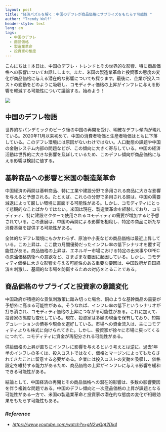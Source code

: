 ```yaml
---
layout: post
title: "経済パズルを解く：中国のデフレが商品価格にサプライズをもたらす可能性 "
author: "Trendy Wolf"
header-style: text
lang: en
tags:
  - 中国のデフレ
  - 商品価格
  - 製造業革命
  - 投資家の態度
---
```


こんにちは！本日は、中国のデフレ・トレンドとその世界的な影響、特に商品価格への影響についてお話しします。また、米国の製造業革命と投資家の態度の変化が商品価格に与える潜在的な影響についても探ります。最後に、企業が投入コストの変動をどのように吸収し、コモディティ価格の上昇がインフレに与える影響を軽減する可能性について議論する。始めよう！

<img
    src="https://i.ytimg.com/vi/gN2wQqt2Dk4/hqdefault.jpg"
/>






## 中国のデフレ物語

世界的なパンデミックのピーク後の中国の再開を受け、明確なデフレ傾向が現れている。2020年11月以来初めて、中国の消費者物価と生産者物価はともに下落している。このデフレ環境には原因がないわけではない。人口動態の課題や中国の金融システム内部の問題などが、この傾向に大きく寄与している。中国の経済活動は世界的に大きな影響を及ぼしているため、このデフレ傾向が商品価格に与える影響は検討に値する。



## 基幹商品への影響と米国の製造業革命

中国経済の再開は基幹商品、特に工業や建設分野で多用される商品に大きな影響を与えると予想される。たとえば、これらの分野で多用される銅は、中国の需要減退によって厳しい環境に直面する可能性がある。しかし、コモディティにとって悲観的なことばかりではない。米国は現在、製造業革命を経験しており、コモディティ、特に建設セクターで使用されるコモディティの需要が増加すると予想されている。この進展は、中国の再開による影響を相殺し、特定の商品に新たな消費基盤を提供する可能性がある。

全体的なデフレ環境にもかかわらず、原油や小麦などの商品価格は最近上昇している。この上昇は、ここ数カ月間優勢だったインフレ率の低下シナリオを覆す可能性がある。商品価格の上昇は、エネルギー市場における特定の出来事やOPECの原油価格防衛への意欲など、さまざまな要因に起因している。しかし、コモディティ価格に大きな影響を与える可能性のある重要な要因は、中国政府が自国経済を刺激し、基調的な市場を防衛するための対応をとることである。



## 商品価格のサプライズと投資家の意識変化

中国政府が積極的な景気刺激策に踏み切った場合、銅のような基幹商品の需要が予想外に高まる可能性がある。そうなれば、インフレ率の低下というシナリオが打ち消され、コモディティ価格の上昇につながる可能性がある。これに加えて、投資家の態度も変化している。現在、投資家は多額の現金を保有しており、短期デュレーションの債券や現金を選好している。市場への資金流入は、主にコモディティよりも株式に向けられてきた。しかし、投資家が徐々に市場に戻ってくるにつれて、コモディティに資金が再配分される可能性がある。

供給価格の上昇が直ちにインフレに影響を与えるという考えとは逆に、過去1年半のインフレの多くは、投入コストではなく、価格とマージンによってもたらされてきたことに留意する必要がある。企業には投入コストの変動を吸収し、価格設定を維持する能力があるため、商品価格の上昇がインフレに与える影響を緩和できる可能性がある。

結論として、中国経済の再開とその商品価格への潜在的影響は、多数の影響要因を伴う複雑な問題である。中国のデフレ傾向と一次産品価格の上昇が課題となる可能性がある一方で、米国の製造業革命と投資家の潜在的な態度の変化が相殺効果をもたらす可能性もある。


### _Reference_
- _https://www.youtube.com/watch?v=gN2wQqt2Dk4_

